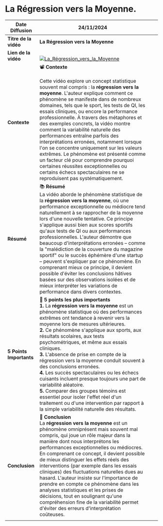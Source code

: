 # La Régression vers la Moyenne.

| **Date Diffusion**      | 24/11/2024                                                                                                                                                                                                                                                                                                                                                                                                                                                                                                                                                                                                                                                                                                                                                                         |     |     |
| ----------------------- | ---------------------------------------------------------------------------------------------------------------------------------------------------------------------------------------------------------------------------------------------------------------------------------------------------------------------------------------------------------------------------------------------------------------------------------------------------------------------------------------------------------------------------------------------------------------------------------------------------------------------------------------------------------------------------------------------------------------------------------------------------------------------------------- | --- | --- |
| **Titre de la vidéo**   | **La Régression vers la Moyenne**                                                                                                                                                                                                                                                                                                                                                                                                                                                                                                                                                                                                                                                                                                                                                  |     |     |
| **Lien de la vidéo**    | <br>[![La_Régression_vers_la_Moyenne](https://img.youtube.com/vi/sDPk-r18sb0/0.jpg)](https://www.youtube.com/watch?v=sDPk-r18sb0)<br>                                                                                                                                                                                                                                                                                                                                                                                                                                                                                                                                                                                                                                              |     |     |
| **Contexte**            | 📽️ **Contexte**<br><br>Cette vidéo explore un concept statistique souvent mal compris : la **régression vers la moyenne**. L'auteur explique comment ce phénomène se manifeste dans de nombreux domaines, tels que le sport, les tests de QI, les essais cliniques, ou encore la performance professionnelle. À travers des métaphores et des exemples concrets, la vidéo montre comment la variabilité naturelle des performances entraîne parfois des interprétations erronées, notamment lorsque l'on se concentre uniquement sur les valeurs extrêmes. Le phénomène est présenté comme un facteur clé pour comprendre pourquoi certaines réussites exceptionnelles ou certains échecs spectaculaires ne se reproduisent pas systématiquement.                                 |     |     |
| **Résumé**              | 📚 **Résumé**<br>La vidéo aborde le phénomène statistique de la **régression vers la moyenne**, où une performance exceptionnelle ou médiocre tend naturellement à se rapprocher de la moyenne lors d'une nouvelle tentative. Ce principe s'applique aussi bien aux scores sportifs qu'aux tests de QI ou aux performances professionnelles. L'auteur démontre que beaucoup d'interprétations erronées – comme la "malédiction de la couverture du magazine sportif" ou le succès éphémère d'une startup – peuvent s'expliquer par ce phénomène. En comprenant mieux ce principe, il devient possible d'éviter les conclusions hâtives basées sur des observations isolées et de mieux interpréter les variations de performance dans divers contextes.                            |     |     |
| **5 Points Importants** | 🔑 **5 points les plus importants**<br>**1.** La **régression vers la moyenne** est un phénomène statistique où des performances extrêmes ont tendance à revenir vers la moyenne lors de mesures ultérieures. <br> **2.** Ce phénomène s'applique aux sports, aux résultats scolaires, aux tests psychométriques, et même aux essais cliniques. <br> **3.** L'absence de prise en compte de la régression vers la moyenne conduit souvent à des conclusions erronées. <br> **4.** Les succès spectaculaires ou les échecs cuisants incluent presque toujours une part de variabilité aléatoire. <br> **5.** Comparer des groupes témoins est essentiel pour isoler l'effet réel d'un traitement ou d'une intervention par rapport à la simple variabilité naturelle des résultats. |     |     |
| **Conclusion**          | 📝 **Conclusion**<br>La **régression vers la moyenne** est un phénomène omniprésent mais souvent mal compris, qui joue un rôle majeur dans la manière dont nous interprétons les performances exceptionnelles ou médiocres. En comprenant ce concept, il devient possible de mieux distinguer les effets réels des interventions (par exemple dans les essais cliniques) des fluctuations naturelles dues au hasard. L'auteur insiste sur l'importance de prendre en compte ce phénomène dans les analyses statistiques et les prises de décisions, tout en soulignant qu'une compréhension fine de la variabilité permet d'éviter des erreurs d'interprétation coûteuses.                                                                                                         |     |     |
|                         |                                                                                                                                                                                                                                                                                                                                                                                                                                                                                                                                                                                                                                                                                                                                                                                    |     |     |
